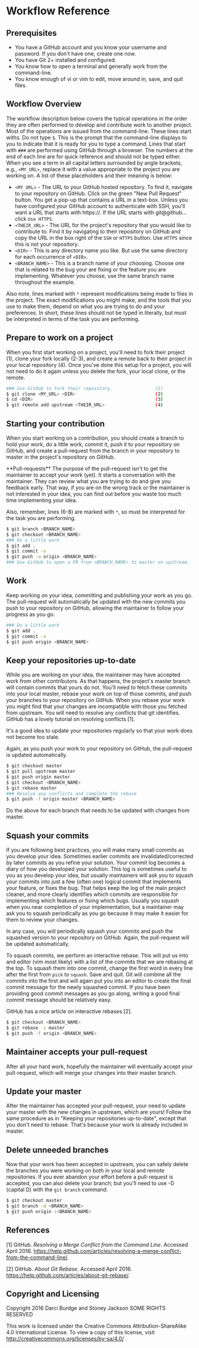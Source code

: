 # Workflow Reference


## Prerequisites

- You have a GitHub account and you know your username and password. If you
  don't have one, create one now.
- You have Git 2+ installed and configured.
- You know how to open a terminal and generally work from the command-line.
- You know enough of vi or vim to edit, move around in, save, and quit files.


## Workflow Overview

The workflow description below covers the typical operations in the order
they are often performed to develop and contribute work to another project.
Most of the operations are issued from the command-line. These lines start with`$`.
Do not type `$`. This is the prompt that the command-line displays to you to
indicate that it is ready for you to type a command. Lines that start with `###`
are performed using GitHub through a browser. The numbers at the end of each
line are for quick reference and should not be typed either. When you see a term in all capital letters surrounded by angle
brackets, e.g., `<MY_URL>`, replace it with a value appropriate to the project
you are working on. A list of these placeholders and their meaning is below:

- `<MY_URL>` - The URL to your GitHub hosted repository. To find it, navigate to
  your repository on GitHub. Click on the green "New Pull Request"
  button. You get a pop-up that contains a URL in a text-box. Unless you have configured your GitHub account to authenticate with SSH, you'll want a URL that starts with https://. If the URL starts with git@github... click `Use HTTPS`.
- `<THEIR_URL>` - The URL for the project's repository that you would like to
  contribute to. Find it by navigating to their repository on GitHub and copy
  the URL in the box right of the `SSH` or `HTTPS` button. Use `HTTPS` since
  this is not your repository.
- `<DIR>` - This is any directory name you like. But use the same directory for
  each occurrence of `<DIR>`.
- `<BRANCH_NAME>` - This is a branch name of your choosing. Choose one that is
  related to the bug your are fixing or the feature you are implementing.
  Whatever you choose, use the same branch name throughout the example.

Also note, lines marked with `*` represent modifications being made to files in
the project. The exact modifications you might make, and the tools that you use
to make them, depend on what you are trying to do and your preferences. In
short, these lines should not be typed in literally, but must be interpreted in
terms of the task you are performing.


## Prepare to work on a project

When you first start working on a project, you'll need to fork their project
(1), clone your fork locally (2-3), and create a remote back to their project in
your local repository (4). Once you've done this setup for a project, you will
not need to do it again unless you delete the fork, your local clone, or the
remote.

```bash
### Use GitHub to fork their repository.                (1)
$ git clone <MY_URL> <DIR>                              (2)
$ cd <DIR>                                              (3)
$ git remote add upstream <THEIR_URL>                   (4)
```


## Starting your contribution

When you start working on a contribution, you should create a branch to hold
your work, do a little work, commit it, push it to your repository on GitHub, and create a pull-request from the branch in your repository to master in the project's repository on GitHub.

<aside>
**Pull-requests**
The purpose of the pull-request isn't to get the maintainer to accept your work
(yet). It starts a conversation with the maintainer. They can review what you
are trying to do and give you feedback early. That way, if you are on the wrong
track or the maintainer is not interested in your idea, you can find out before
you waste too much time implementing your idea.
</aside>

Also, remember, lines (6-8) are marked with `*`, so must be interpreted for the
task you are performing.

```bash
$ git branch <BRANCH_NAME>
$ git checkout <BRANCH_NAME>
### Do a little work
$ git add .
$ git commit -v
$ git push -u origin <BRANCH_NAME>
### Use GitHub to open a PR from <BRANCH_NAME> to master on upstream.
```


## Work

Keep working on your idea, committing and publishing your work as you go. The pull-request will automatically be updated with the new commits you
push to your repository on GitHub, allowing the maintainer to follow your
progress as you go.

```bash
### Do a little work
$ git add .
$ git commit -v
$ git push origin <BRANCH_NAME>
```


## Keep your repositories up-to-date

While you are working on your idea, the maintainer may have accepted work from
other contributors. As that happens, the project's master branch will contain
commits that yours do not. You'll need to fetch these commits into your local
master, rebase your work on top of those commits, and push your
branches to your repository on GitHub. When you rebase your work you
might find that your changes are incompatible with those you fetched from
upstream. You will need to resolve any conflicts that git identifies.
GitHub has a lovely tutorial on resolving conflicts [1].

It's a good idea to update your repositories regularly so that your work does
not become too stale.

Again, as you push your work to your repository on GitHub, the pull-request
is updated automatically.

```bash
$ git checkout master
$ git pull upstream master
$ git push origin master
$ git checkout <BRANCH_NAME>
$ git rebase master
### Resolve any conflicts and complete the rebase
$ git push -f origin master <BRANCH_NAME>
```

Do the above for each branch that needs to be updated with changes from master.


## Squash your commits

If you are following best practices, you will make many small commits as you
develop your idea. Sometimes earlier commits are invalidated/corrected by later
commits as you refine your solution. Your commit log becomes a diary of how you
developed your solution. This log is sometimes useful to you as you develop your
idea, but usually maintainers will ask you to squash your commits into just
a few (often one) logical commit that implements your feature, or fixes the bug.
That helps keep the log of the main project cleaner, and more clearly identifies
which commits are responsible for implementing which features or fixing which
bugs. Usually you squash when you near completion of your implementation, but a
maintainer may ask you to squash periodically as you go because it may make it
easier for them to review your changes.

In any case, you will periodically squash your commits and push the
squashed version to your repository on GitHub. Again, the pull-request will
be updated automatically.

To squash commits, we perform an interactive rebase. This will put us into
and editor (vim most likely) with a list of the commits that we are rebasing at
the top. To squash them into one commit, change the first word in every line
after the first from `pick` to `squash`. Save and quit. Git will combine all the
commits into the first and will again put you into an editor to create the final
commit message for the newly squashed commit. If you have been providing good
commit messages as you go along, writing a good final commit message should be
relatively easy.

GitHub has a nice article on interactive rebases [2].

```bash
$ git checkout <BRANCH_NAME>
$ git rebase -i master
$ git push -f origin <BRANCH_NAME>
```


## Maintainer accepts your pull-request

After all your hard work, hopefully the maintainer will eventually accept your
pull-request, which will merge your changes into their master branch.


## Update your master

After the maintainer has accepted your pull-request, your need to update your
master with the new changes in upstream, which are yours! Follow the same procedure as in "Keeping your repositories up-to-date", except that you
don't need to rebase. That's because your work is already included in master.


## Delete unneeded branches

Now that your work has been accepted in upstream, you can safely delete the
branches you were working on both in your local and remote repositories. If you ever abandon your effort before
a pull-request is accepted, you can also delete your branch; but you'll need
to use -D (capital D) with the `git branch` command.

```bash
$ git checkout master
$ git branch -d <BRANCH_NAME>
$ git push origin :<BRANCH_NAME>
```


## References

[1] GitHub. _Resolving a Merge Conflict from the Command Line_. Accessed April
2016.
<https://help.github.com/articles/resolving-a-merge-conflict-from-the-command-line/>.

[2] GitHub. _About Git Rebase_. Accessed April 2016. <https://help.github.com/articles/about-git-rebase/>.


## Copyright and Licensing

Copyright 2016 Darci Burdge and Stoney Jackson SOME RIGHTS RESERVED

This work is licensed under the Creative Commons Attribution-ShareAlike 4.0
International License. To view a copy of this license, visit
http://creativecommons.org/licenses/by-sa/4.0/ .
